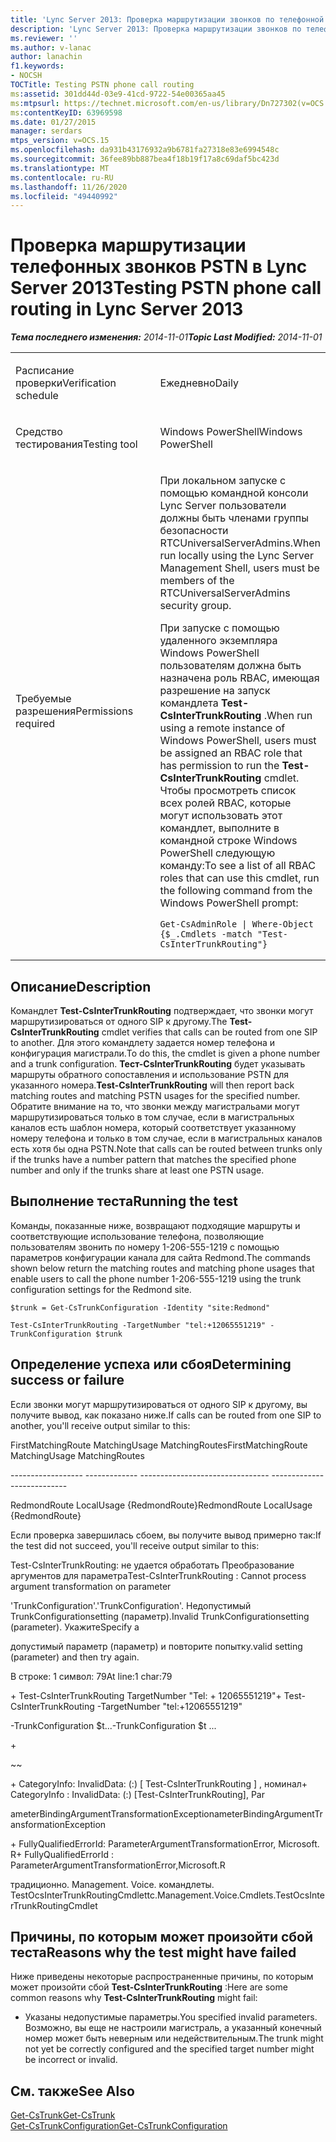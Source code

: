 ```yaml
---
title: 'Lync Server 2013: Проверка маршрутизации звонков по телефонной сети PSTN'
description: 'Lync Server 2013: Проверка маршрутизации звонков по телефонной сети PSTN.'
ms.reviewer: ''
ms.author: v-lanac
author: lanachin
f1.keywords:
- NOCSH
TOCTitle: Testing PSTN phone call routing
ms:assetid: 301dd44d-03e9-41cd-9722-54e00365aa45
ms:mtpsurl: https://technet.microsoft.com/en-us/library/Dn727302(v=OCS.15)
ms:contentKeyID: 63969598
ms.date: 01/27/2015
manager: serdars
mtps_version: v=OCS.15
ms.openlocfilehash: da931b43176932a9b6781fa27318e83e6994548c
ms.sourcegitcommit: 36fee89bb887bea4f18b19f17a8c69daf5bc423d
ms.translationtype: MT
ms.contentlocale: ru-RU
ms.lasthandoff: 11/26/2020
ms.locfileid: "49440992"
---
```

# <a name="testing-pstn-phone-call-routing-in-lync-server-2013"></a><span data-ttu-id="90c21-103">Проверка маршрутизации телефонных звонков PSTN в Lync Server 2013</span><span class="sxs-lookup"><span data-stu-id="90c21-103">Testing PSTN phone call routing in Lync Server 2013</span></span>

<div data-xmlns="http://www.w3.org/1999/xhtml">

<div class="topic" data-xmlns="http://www.w3.org/1999/xhtml" data-msxsl="urn:schemas-microsoft-com:xslt" data-cs="https://msdn.microsoft.com/">

<div data-asp="https://msdn2.microsoft.com/asp">



</div>

<div id="mainSection">

<div id="mainBody"><span data-ttu-id="90c21-104">

<span> </span></span><span class="sxs-lookup"><span data-stu-id="90c21-104">

<span> </span></span></span>

<span data-ttu-id="90c21-105">_**Тема последнего изменения:** 2014-11-01_</span><span class="sxs-lookup"><span data-stu-id="90c21-105">_**Topic Last Modified:** 2014-11-01_</span></span>


<table>
<colgroup>
<col style="width: 50%" />
<col style="width: 50%" />
</colgroup>
<tbody>
<tr class="odd">
<td><p><span data-ttu-id="90c21-106">Расписание проверки</span><span class="sxs-lookup"><span data-stu-id="90c21-106">Verification schedule</span></span></p></td>
<td><p><span data-ttu-id="90c21-107">Ежедневно</span><span class="sxs-lookup"><span data-stu-id="90c21-107">Daily</span></span></p></td>
</tr>
<tr class="even">
<td><p><span data-ttu-id="90c21-108">Средство тестирования</span><span class="sxs-lookup"><span data-stu-id="90c21-108">Testing tool</span></span></p></td>
<td><p><span data-ttu-id="90c21-109">Windows PowerShell</span><span class="sxs-lookup"><span data-stu-id="90c21-109">Windows PowerShell</span></span></p></td>
</tr>
<tr class="odd">
<td><p><span data-ttu-id="90c21-110">Требуемые разрешения</span><span class="sxs-lookup"><span data-stu-id="90c21-110">Permissions required</span></span></p></td>
<td><p><span data-ttu-id="90c21-111">При локальном запуске с помощью командной консоли Lync Server пользователи должны быть членами группы безопасности RTCUniversalServerAdmins.</span><span class="sxs-lookup"><span data-stu-id="90c21-111">When run locally using the Lync Server Management Shell, users must be members of the RTCUniversalServerAdmins security group.</span></span></p>
<p><span data-ttu-id="90c21-112">При запуске с помощью удаленного экземпляра Windows PowerShell пользователям должна быть назначена роль RBAC, имеющая разрешение на запуск командлета <strong>Test-CsInterTrunkRouting</strong> .</span><span class="sxs-lookup"><span data-stu-id="90c21-112">When run using a remote instance of Windows PowerShell, users must be assigned an RBAC role that has permission to run the <strong>Test-CsInterTrunkRouting</strong> cmdlet.</span></span> <span data-ttu-id="90c21-113">Чтобы просмотреть список всех ролей RBAC, которые могут использовать этот командлет, выполните в командной строке Windows PowerShell следующую команду:</span><span class="sxs-lookup"><span data-stu-id="90c21-113">To see a list of all RBAC roles that can use this cmdlet, run the following command from the Windows PowerShell prompt:</span></span></p>
<pre><code>Get-CsAdminRole | Where-Object {$_.Cmdlets -match &quot;Test-CsInterTrunkRouting&quot;}</code></pre></td>
</tr>
</tbody>
</table>


<div>

## <a name="description"></a><span data-ttu-id="90c21-114">Описание</span><span class="sxs-lookup"><span data-stu-id="90c21-114">Description</span></span>

<span data-ttu-id="90c21-115">Командлет **Test-CsInterTrunkRouting** подтверждает, что звонки могут маршрутизироваться от одного SIP к другому.</span><span class="sxs-lookup"><span data-stu-id="90c21-115">The **Test-CsInterTrunkRouting** cmdlet verifies that calls can be routed from one SIP to another.</span></span> <span data-ttu-id="90c21-116">Для этого командлету задается номер телефона и конфигурация магистрали.</span><span class="sxs-lookup"><span data-stu-id="90c21-116">To do this, the cmdlet is given a phone number and a trunk configuration.</span></span> <span data-ttu-id="90c21-117">**Тест-CsInterTrunkRouting** будет указывать маршруты обратного сопоставления и использование PSTN для указанного номера.</span><span class="sxs-lookup"><span data-stu-id="90c21-117">**Test-CsInterTrunkRouting** will then report back matching routes and matching PSTN usages for the specified number.</span></span> <span data-ttu-id="90c21-118">Обратите внимание на то, что звонки между магистральами могут маршрутизироваться только в том случае, если в магистральных каналов есть шаблон номера, который соответствует указанному номеру телефона и только в том случае, если в магистральных каналов есть хотя бы одна PSTN.</span><span class="sxs-lookup"><span data-stu-id="90c21-118">Note that calls can be routed between trunks only if the trunks have a number pattern that matches the specified phone number and only if the trunks share at least one PSTN usage.</span></span>

</div>

<div>

## <a name="running-the-test"></a><span data-ttu-id="90c21-119">Выполнение теста</span><span class="sxs-lookup"><span data-stu-id="90c21-119">Running the test</span></span>

<span data-ttu-id="90c21-120">Команды, показанные ниже, возвращают подходящие маршруты и соответствующие использование телефона, позволяющие пользователям звонить по номеру 1-206-555-1219 с помощью параметров конфигурации канала для сайта Redmond.</span><span class="sxs-lookup"><span data-stu-id="90c21-120">The commands shown below return the matching routes and matching phone usages that enable users to call the phone number 1-206-555-1219 using the trunk configuration settings for the Redmond site.</span></span>

    $trunk = Get-CsTrunkConfiguration -Identity "site:Redmond"
    
    Test-CsInterTrunkRouting -TargetNumber "tel:+12065551219" -TrunkConfiguration $trunk

</div>

<div>

## <a name="determining-success-or-failure"></a><span data-ttu-id="90c21-121">Определение успеха или сбоя</span><span class="sxs-lookup"><span data-stu-id="90c21-121">Determining success or failure</span></span>

<span data-ttu-id="90c21-122">Если звонки могут маршрутизироваться от одного SIP к другому, вы получите вывод, как показано ниже.</span><span class="sxs-lookup"><span data-stu-id="90c21-122">If calls can be routed from one SIP to another, you'll receive output similar to this:</span></span>

<span data-ttu-id="90c21-123">FirstMatchingRoute MatchingUsage MatchingRoutes</span><span class="sxs-lookup"><span data-stu-id="90c21-123">FirstMatchingRoute MatchingUsage MatchingRoutes</span></span>

<span data-ttu-id="90c21-124">\------------------ ------------- --------------</span><span class="sxs-lookup"><span data-stu-id="90c21-124">\------------------ ------------- --------------</span></span>

<span data-ttu-id="90c21-125">RedmondRoute LocalUsage {RedmondRoute}</span><span class="sxs-lookup"><span data-stu-id="90c21-125">RedmondRoute LocalUsage {RedmondRoute}</span></span>

<span data-ttu-id="90c21-126">Если проверка завершилась сбоем, вы получите вывод примерно так:</span><span class="sxs-lookup"><span data-stu-id="90c21-126">If the test did not succeed, you'll receive output similar to this:</span></span>

<span data-ttu-id="90c21-127">Test-CsInterTrunkRouting: не удается обработать Преобразование аргументов для параметра</span><span class="sxs-lookup"><span data-stu-id="90c21-127">Test-CsInterTrunkRouting : Cannot process argument transformation on parameter</span></span>

<span data-ttu-id="90c21-128">'TrunkConfiguration'.</span><span class="sxs-lookup"><span data-stu-id="90c21-128">'TrunkConfiguration'.</span></span> <span data-ttu-id="90c21-129">Недопустимый TrunkConfigurationsetting (параметр).</span><span class="sxs-lookup"><span data-stu-id="90c21-129">Invalid TrunkConfigurationsetting (parameter).</span></span> <span data-ttu-id="90c21-130">Укажите</span><span class="sxs-lookup"><span data-stu-id="90c21-130">Specify a</span></span>

<span data-ttu-id="90c21-131">допустимый параметр (параметр) и повторите попытку.</span><span class="sxs-lookup"><span data-stu-id="90c21-131">valid setting (parameter) and then try again.</span></span>

<span data-ttu-id="90c21-132">В строке: 1 символ: 79</span><span class="sxs-lookup"><span data-stu-id="90c21-132">At line:1 char:79</span></span>

<span data-ttu-id="90c21-133">\+ Test-CsInterTrunkRouting TargetNumber "Tel: + 12065551219"</span><span class="sxs-lookup"><span data-stu-id="90c21-133">\+ Test-CsInterTrunkRouting -TargetNumber "tel:+12065551219"</span></span>

<span data-ttu-id="90c21-134">\-TrunkConfiguration $t...</span><span class="sxs-lookup"><span data-stu-id="90c21-134">\-TrunkConfiguration $t ...</span></span>

\+

~~

<span data-ttu-id="90c21-135">\+ CategoryInfo: InvalidData: (:) \[ Test-CsInterTrunkRouting \] , номинал</span><span class="sxs-lookup"><span data-stu-id="90c21-135">\+ CategoryInfo : InvalidData: (:) \[Test-CsInterTrunkRouting\], Par</span></span>

<span data-ttu-id="90c21-136">ameterBindingArgumentTransformationException</span><span class="sxs-lookup"><span data-stu-id="90c21-136">ameterBindingArgumentTransformationException</span></span>

<span data-ttu-id="90c21-137">\+ FullyQualifiedErrorId: ParameterArgumentTransformationError, Microsoft. R</span><span class="sxs-lookup"><span data-stu-id="90c21-137">\+ FullyQualifiedErrorId : ParameterArgumentTransformationError,Microsoft.R</span></span>

<span data-ttu-id="90c21-138">традиционно. Management. Voice. командлеты. TestOcsInterTrunkRoutingCmdlet</span><span class="sxs-lookup"><span data-stu-id="90c21-138">tc.Management.Voice.Cmdlets.TestOcsInterTrunkRoutingCmdlet</span></span>

</div>

<div>

## <a name="reasons-why-the-test-might-have-failed"></a><span data-ttu-id="90c21-139">Причины, по которым может произойти сбой теста</span><span class="sxs-lookup"><span data-stu-id="90c21-139">Reasons why the test might have failed</span></span>

<span data-ttu-id="90c21-140">Ниже приведены некоторые распространенные причины, по которым может произойти сбой **Test-CsInterTrunkRouting** :</span><span class="sxs-lookup"><span data-stu-id="90c21-140">Here are some common reasons why **Test-CsInterTrunkRouting** might fail:</span></span>

  - <span data-ttu-id="90c21-141">Указаны недопустимые параметры.</span><span class="sxs-lookup"><span data-stu-id="90c21-141">You specified invalid parameters.</span></span> <span data-ttu-id="90c21-142">Возможно, вы еще не настроили магистраль, а указанный конечный номер может быть неверным или недействительным.</span><span class="sxs-lookup"><span data-stu-id="90c21-142">The trunk might not yet be correctly configured and the specified target number might be incorrect or invalid.</span></span>

</div>

<div>

## <a name="see-also"></a><span data-ttu-id="90c21-143">См. также</span><span class="sxs-lookup"><span data-stu-id="90c21-143">See Also</span></span>


[<span data-ttu-id="90c21-144">Get-CsTrunk</span><span class="sxs-lookup"><span data-stu-id="90c21-144">Get-CsTrunk</span></span>](https://docs.microsoft.com/powershell/module/skype/Get-CsTrunk)  
[<span data-ttu-id="90c21-145">Get-CsTrunkConfiguration</span><span class="sxs-lookup"><span data-stu-id="90c21-145">Get-CsTrunkConfiguration</span></span>](https://docs.microsoft.com/powershell/module/skype/Get-CsTrunkConfiguration)  
  

<span data-ttu-id="90c21-146"></div>

</div>

<span> </span>

</div>

</div>

</span><span class="sxs-lookup"><span data-stu-id="90c21-146"></div>

</div>

<span> </span>

</div>

</div>

</span></span></div>

